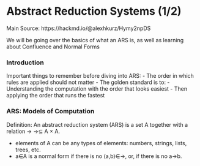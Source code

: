 <h1> Abstract Reduction Systems (1/2) </h1>
Main Source: https://hackmd.io/@alexhkurz/Hymy2npDS

We will be going over the basics of what an ARS is, as well as learning about Confluence and Normal Forms 
<h3> Introduction </h3>
Important things to remember before diving into ARS:
- The order in which rules are applied should not matter
- The golden standard is to:
  - Understanding the computation with the order that looks easiest
  - Then applying the order that runs the fastest 

<h3> ARS: Models of Computation </h3>
Definition: An abstract reduction system (ARS) is a set A together with a relation -> →⊆ A × A.

- elements of A can be any types of elements: numbers, strings, lists, trees, etc. 
- a∈A is a normal form if there is no (a,b)∈→, or, if there is no a→b. 
